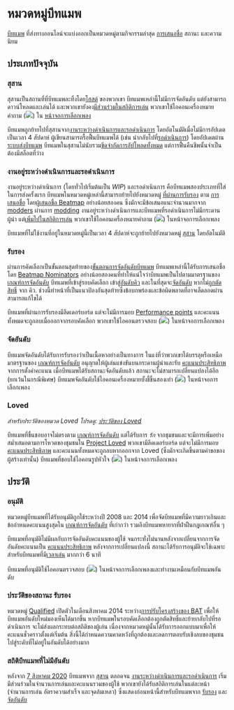 # หมวดหมู่บีทแมพ

[บีทแมพ](/wiki/Beatmap) ที่ส่งทางออนไลน์จะแบ่งออกเป็นหมวดหมู่ตามกิจกรรมล่าสุด [การเสนอชื่อ](/wiki/Beatmap_ranking_procedure#qualification) สถานะ และความนิยม

## ประเภทปัจจุบัน

### สุสาน

สุสานเป็นสถานที่ที่บีทแมพละทิ้งโดย[โฮสต์](/wiki/Beatmap/Beatmap_host) ของพวกเขา บีทแมพเหล่านี้ไม่มีการจัดอันดับ แต่ยังสามารถดาวน์โหลดและเล่นได้ และพวกเขายังคง[มีส่วนร่วมในสถิติการเล่น](#สถิติบีทแมพที่ไม่มีอันดับ) พวกเขาใช้ไอคอนเครื่องหมายคำถาม (![](/wiki/shared/status/graveyard.png)) ใน [หน้าจอการเลือกเพลง](/wiki/Client/Interface#song-select)

บีทแมพถูกย้ายไปที่สุสานจาก[งานระหว่างดำเนินการและรอดำเนินการ](#งานอยู่ระหว่างดำเนินการและรอดำเนินการ) โดยอัตโนมัติเมื่อไม่มีการอัปเดตเป็นเวลา 4 สัปดาห์ ผู้เขียนสามารถรื้อฟื้นบีทแมพได้ (เช่น นำกลับไปที่[รอดำเนินการ](#งานอยู่ระหว่างดำเนินการและรอดำเนินการ)) โดยอัปเดตผ่าน[ระบบส่งบีทแมพ](/wiki/Beatmapping/Beatmap_submission) บีทแมพในสุสานไม่นับรวม[ขีดจำกัดการอัปโหลดทั้งหมด](/wiki/osu!supporter#increased-limits) แต่การฟื้นคืนชีพนั้นจำเป็นต้องมีสล็อตที่ว่าง

### งานอยู่ระหว่างดำเนินการและรอดำเนินการ

งานอยู่ระหว่างดำเนินการ (โดยทั่วไปเริ่มต้นเป็น *WIP*) และรอดำเนินการ คือบีทแมพสองประเภทที่ใส่ในการส่งครั้งแรก บีทแมพในหมวดหมู่เหล่านี้สามารถย้ายไปยังหมวดหมู่ [ที่ผ่านการรับรอง](#รับรอง) ตาม [การเสนอชื่อ](/wiki/Beatmap_ranking_procedure#nominations) โดย[ผู้เสนอชื่อ Beatmap](/wiki/People/The_Team/Beatmap_Nominators) อย่างน้อยสองคน  ซึ่งมักจะมีข้อเสนอแนะจำนวนมากจาก [modders](/wiki/Modding/Modder) ผ่านการ [modding](/wiki/Modding) งานอยู่ระหว่างดำเนินการและบีทแมพที่รอดำเนินการไม่มีกระดานผู้นำ แต่[เพิ่มไปในสถิติการเล่น](#สถิติบีทแมพที่ไม่มีอันดับ) พวกเขาใช้ไอคอนเครื่องหมายคำถาม (![](/wiki/shared/status/pending.png)) ในหน้าจอการเลือกเพลง

บีทแมพที่ไม่ใช้งานที่อยู่ในหมวดหมู่นี้เป็นเวลา 4 สัปดาห์จะถูกย้ายไปยังหมวดหมู่ [สุสาน](#สุสาน) โดยอัตโนมัติ

### รับรอง

ผ่านการคัดเลือกเป็นขั้นตอนสุดท้ายของ[ขั้นตอนการจัดอันดับบีทแมพ](/wiki/Beatmap_ranking_procedure) บีทแมพเหล่านี้ได้รับการเสนอชื่อโดย [Beatmap Nominators](/wiki/People/The_Team/Beatmap_Nominators) อย่างน้อยสองคนที่ทำให้แน่ใจว่าบีทแมพเป็นไปตามมาตรฐานของ[เกณฑ์การจัดอันดับ](/wiki/Ranking_Criteria) บีทแมพที่เข้าสู่รอบคัดเลือก เข้าสู่[อันดับคิว](/wiki/Beatmap_ranking_procedure/Ranking_queue) และในที่สุดจะ[จัดอันดับ](#จัดอันดับ) หากไม่[ถูกตัดสิทธิ์](/wiki/Beatmap_ranking_procedure#nomination-resets) จาก คิว. ช่วงนี้ทำหน้าที่เป็นแนวป้องกันสุดท้ายซึ่งข้อบกพร่องและข้อผิดพลาดที่อาจเล็ดลอดผ่านสามารถแก้ไขได้

บีทแมพที่ผ่านการรับรองมีลีดเดอร์บอร์ด แต่จะไม่มีการมอบ [Performance points](/wiki/Performance_points) และคะแนนทั้งหมดจะถูกลบเมื่อออกจากรอบคัดเลือก พวกเขาใช้ไอคอนตรวจสอบ (![](/wiki/shared/status/qualified.png)) ในหน้าจอการเลือกเพลง

### จัดอันดับ

บีทแมพจัดอันดับได้รับการรับรองว่าเป็นเนื้อหาอย่างเป็นทางการ ในแง่ที่ว่าพวกเขาได้บรรลุหรือเหนือมาตรฐานของ [เกณฑ์การจัดอันดับ](/wiki/Ranking_Criteria) อนุญาตให้ผู้เล่นแข่งขันบนกระดานผู้นำและรับ [คะแนนประสิทธิภาพ](/wiki/Performance_points) จากการตั้งค่าคะแนน เมื่อบีทแมพได้รับสถานะจัดอันดับแล้ว สถานะจะไม่สามารถเปลี่ยนแปลงได้อีก (ยกเว้นในกรณีพิเศษ) บีทแมพจัดอันดับใช้ไอคอนเครื่องหมายบั้งชี้ขึ้นสองเท่า (![](/wiki/shared/status/ranked.png)) ในหน้าจอการเลือกเพลง

### Loved

*สำหรับประวัติของหมวด Loved โปรดดู: [ประวัติของ Loved](/wiki/Beatmap/History_of_Loved)*

บีทแมพที่ชื่นชอบอาจไม่ตรงตาม [เกณฑ์การจัดอันดับ](/wiki/Ranking_Criteria) แต่ได้รับการ *รัก* จากชุมชนและจะมีการเพิ่มอย่างสม่ำเสมอตามการโหวตของชุมชนใน [Project Loved](/wiki/Community/Project_Loved) พวกเขามีลีดเดอร์บอร์ด แต่จะไม่มีการมอบ [คะแนนประสิทธิภาพ](/wiki/Performance_points) และคะแนนทั้งหมดจะถูกลบหากออกจาก Loved (ซึ่งมักจะเกิดขึ้นตามคำขอของผู้สร้างเท่านั้น) บีทแมพที่ชอบใช้ไอคอนรูปหัวใจ (![](/wiki/shared/status/loved.png)) ในหน้าจอการเลือกเพลง

## ประวัติ

### อนุมัติ

หมวดหมู่บีทแมพที่ได้รับอนุมัติถูกใช้ระหว่างปี 2008 และ 2014 เพื่อจัดบีทแมพที่มีความยาวเกินและข้อกำหนดคะแนนสูงสุดใน [เกณฑ์การจัดอันดับ](/wiki/Ranking_Criteria) ที่เก่ากว่า รวมถึงบีทแมพหายากที่ฝ่าฝืนกฎเกณฑ์อื่น ๆ

บีทแมพที่อนุมัติไม่มีผลกับการจัดอันดับคะแนนของผู้ใช้ จนกระทั่งไม่นานหลังจากเปลี่ยนจากการจัดอันดับคะแนนเป็น [คะแนนประสิทธิภาพ](/wiki/Performance_points) หลังจากการเปลี่ยนแปลงนี้ สถานะได้รับการอนุมัติจะใช้เฉพาะสำหรับบีทแมพที่มี[เวลาเล่น](/wiki/Gameplay/Drain_time) มากกว่า 6 นาที

บีทแมพที่อนุมัติใช้ไอคอนตรวจสอบ (![](/wiki/shared/status/approved.png)) ในหน้าจอการเลือกเพลงและทำงานเหมือนกับบีทแมพอันดับ

### ประวัติของสถานะ รับรอง

หมวดหมู่ [Qualified](#รับรอง) เปิดตัวในเดือนสิงหาคม 2014 ระหว่าง[การปรับโครงสร้างของ BAT](https://osu.ppy.sh/home/news/2014-08-21-restructuring-of-the-bat) เพื่อให้บีทแมพอันดับใหม่มองเห็นได้มากขึ้น หากบีทแมพในรอบคัดเลือกต้องถูกตัดสิทธิ์และย้ายกลับไปที่รอดำเนินการ จะไม่ส่งผลกระทบต่อสถิติของผู้เล่น เนื่องจากหมวดหมู่นั้นได้รับการออกแบบมาเพื่อให้คะแนนชั่วคราวตั้งแต่เริ่มต้น สิ่งนี้ได้กำหนดความคาดหวังที่ถูกต้องและลดการตอบรับเชิงลบของชุมชนไปสู่ระดับที่ไม่อยู่ในอันดับได้อย่างมาก

### สถิติบีทแมพที่ไม่มีอันดับ

หลังจาก [7 สิงหาคม 2020](https://osu.ppy.sh/home/changelog/stable40/20200807.3) บีทแมพจาก [สุสาน](#สุสาน) ตลอดจน [งานระหว่างดำเนินการและรอดำเนินการ](#งานอยู่ระหว่างดำเนินการและรอดำเนินการ) เริ่มมีส่วนร่วมในจำนวนการเล่นและคะแนนรวมของผู้ใช้ พวกเขายังได้รับสถิติการเล่นในแต่ละหน้า (จำนวนการเล่น อัตราความสำเร็จ และจุดล้มเหลว) ซึ่งแสดงก่อนหน้านี้สำหรับบีทแมพจาก [รับรอง](#รับรอง) และ [จัดอันดับ](#จัดอันดับ)
